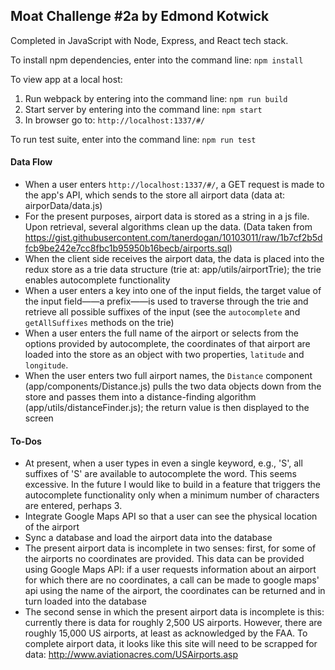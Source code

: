 ## Moat Challenge #2a by Edmond Kotwick

Completed in JavaScript with Node, Express, and React tech stack.

To install npm dependencies, enter into the command line: `npm install`

To view app at a local host: 
1) Run webpack by entering into the command line: `npm run build`
2) Start server by entering into the command line: `npm start`
3) In browser go to: `http://localhost:1337/#/`

To run test suite, enter into the command line: `npm run test`

#### Data Flow

* When a user enters `http://localhost:1337/#/`, a GET request is made to the app's API, which sends to the store all airport data (data at: airporData/data.js)
* For the present purposes, airport data is stored as a string in a js file. Upon retrieval, several algorithms clean up the data. (Data taken from https://gist.githubusercontent.com/tanerdogan/10103011/raw/1b7cf2b5dfcb9be242e7cc8fbc1b95950b16becb/airports.sql)
* When the client side receives the airport data, the data is placed into the redux store as a trie data structure (trie at: app/utils/airportTrie); the trie enables autocomplete functionality
* When a user enters a key into one of the input fields, the target value of the input field——a prefix——is used to traverse through the trie and retrieve all possible suffixes of the input (see the `autocomplete` and `getAllSuffixes` methods on the trie)
* When a user enters the full name of the airport or selects from the options provided by autocomplete, the coordinates of that airport are loaded into the store as an object with two properties, `latitude` and `longitude`.
* When the user enters two full airport names, the `Distance` component (app/components/Distance.js) pulls the two data objects down from the store and passes them into a distance-finding algorithm (app/utils/distanceFinder.js); the return value is then displayed to the screen

#### To-Dos

* At present, when a user types in even a single keyword, e.g., 'S', all suffixes of 'S' are available to autocomplete the word. This seems excessive. In the future I would like to build in a feature that triggers the autocomplete functionality only when a minimum number of characters are entered, perhaps 3.
* Integrate Google Maps API so that a user can see the physical location of the airport 
* Sync a database and load the airport data into the database
* The present airport data is incomplete in two senses: first, for some of the airports no coordinates are provided. This data can be provided using Google Maps API: if a user requests information about an airport for which there are no coordinates, a call can be made to google maps' api using the name of the airport, the coordinates can be returned and in turn loaded into the database
* The second sense in which the present airport data is incomplete is this: currently there is data for roughly 2,500 US airports. However, there are roughly 15,000 US airports, at least as acknowledged by the FAA. To complete airport data, it looks like this site will need to be scrapped for data: http://www.aviationacres.com/USAirports.asp 
